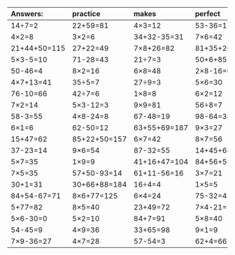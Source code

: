 | Answers: | practice | makes | perfect | ! |
| :--- | :--- | :--- | :--- | :--- |
| 14÷7=2 | 22+59=81 | 4×3=12 | 53-36=17 | 3×4+34=46 | 
| 4×2=8 | 3×2=6 | 34+32-35=31 | 7×6=42 | 77+44+27=148 | 
| 21+44+50=115 | 27+22=49 | 7×8+26=82 | 81+35+26=142 | 5×4-18=2 | 
| 5×3-5=10 | 71-28=43 | 21÷7=3 | 50+6+85=141 | 8×5+23=63 | 
| 50-46=4 | 8×2=16 | 6×8=48 | 2×8-16=0 | 8×6=48 | 
| 4×7+13=41 | 35÷5=7 | 27÷9=3 | 5×6=30 | 47+16+80=143 | 
| 76-10=66 | 42÷7=6 | 1×8=8 | 6×2=12 | 62+30=92 | 
| 7×2=14 | 5×3-12=3 | 9×9=81 | 56÷8=7 | 9×2+21=39 | 
| 58-3=55 | 4×8-24=8 | 67-48=19 | 98-64=34 | 96-50=46 | 
| 6×1=6 | 62-50=12 | 63+55+69=187 | 9×3=27 | 3×1=3 | 
| 15+47=62 | 85+22+50=157 | 6×7=42 | 8×7=56 | 75+40+95=210 | 
| 37-23=14 | 9×6=54 | 87-32=55 | 14+45+64=123 | 61-47=14 | 
| 5×7=35 | 1×9=9 | 41+16+47=104 | 84+56+53=193 | 47+99+55=201 | 
| 7×5=35 | 57+50-93=14 | 61+11-56=16 | 3×7=21 | 6÷2=3 | 
| 30+1=31 | 30+66+88=184 | 16÷4=4 | 1×5=5 | 9×4=36 | 
| 84+54-67=71 | 8×6+77=125 | 6×4=24 | 75-32=43 | 2×7=14 | 
| 5+77=82 | 8×5=40 | 23+49=72 | 7×4-21=7 | 80-74=6 | 
| 5×6-30=0 | 5×2=10 | 84+7=91 | 5×8=40 | 51+23=74 | 
| 54-45=9 | 4×9=36 | 33+65=98 | 9×1=9 | 38+94-92=40 | 
| 7×9-36=27 | 4×7=28 | 57-54=3 | 62+4=66 | 3×3=9 | 
